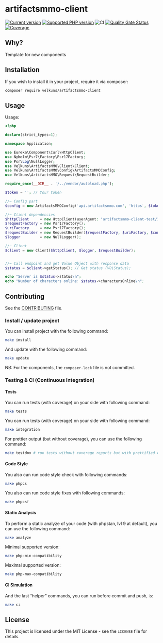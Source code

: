 # artifactsmmo-client
[![Current version](https://img.shields.io/packagist/v/eureka/artifactsmmo-client.svg?logo=composer)](https://packagist.org/packages/eureka/artifactsmmo-client)
[![Supported PHP version](https://img.shields.io/static/v1?logo=php&label=PHP&message=7.4%20-%208.2&color=777bb4)](https://packagist.org/packages/eureka/artifactsmmo-client)
![CI](https://github.com/velkuns/artifactsmmo-client/workflows/CI/badge.svg)
[![Quality Gate Status](https://sonarcloud.io/api/project_badges/measure?project=velkuns_artifactsmmo-client&metric=alert_status)](https://sonarcloud.io/dashboard?id=velkuns_artifactsmmo-client)
[![Coverage](https://sonarcloud.io/api/project_badges/measure?project=velkuns_artifactsmmo-client&metric=coverage)](https://sonarcloud.io/dashboard?id=velkuns_artifactsmmo-client)

## Why?

Template for new components



## Installation

If you wish to install it in your project, require it via composer:

```bash
composer require velkuns/artifactsmmo-client
```



## Usage

Usage:
```php
<?php

declare(strict_types=1);

namespace Application;

use Eureka\Component\Curl\HttpClient;
use Nyholm\Psr7\Factory\Psr17Factory;
use Psr\Log\NullLogger;
use Velkuns\ArtifactsMMO\Client\Client;
use Velkuns\ArtifactsMMO\Config\ArtifactsMMOConfig;
use Velkuns\ArtifactsMMO\Request\RequestBuilder;

require_once(__DIR__ . '/../vendor/autoload.php');

$token = ''; // Your token

//~ Config part
$config = new ArtifactsMMOConfig('api.artifactsmmo.com', 'https', $token);

//~ Client dependencies
$httpClient     = new HttpClient(userAgent: 'artifactsmmo-client-test/1.0');
$requestFactory = new Psr17Factory();
$uriFactory     = new Psr17Factory();
$requestBuilder = new RequestBuilder($requestFactory, $uriFactory, $config);
$logger         = new NullLogger();

//~ Client
$client = new Client($httpClient, $logger, $requestBuilder);


//~ Call endpoint and get Value Object with response data
$status = $client->getStatus(); // Get status (VO\Status);

echo "Server is $status->status\n";
echo "Number of characters online: $status->charactersOnline\n";

```


## Contributing

See the [CONTRIBUTING](CONTRIBUTING.md) file.


### Install / update project

You can install project with the following command:
```bash
make install
```

And update with the following command:
```bash
make update
```

NB: For the components, the `composer.lock` file is not committed.

### Testing & CI (Continuous Integration)

#### Tests
You can run tests (with coverage) on your side with following command:
```bash
make tests
```

You can run tests (with coverage) on your side with following command:
```bash
make integration
```

For prettier output (but without coverage), you can use the following command:
```bash
make testdox # run tests without coverage reports but with prettified output
```

#### Code Style
You also can run code style check with following commands:
```bash
make phpcs
```

You also can run code style fixes with following commands:
```bash
make phpcsf
```

#### Static Analysis
To perform a static analyze of your code (with phpstan, lvl 9 at default), you can use the following command:
```bash
make analyze
```

Minimal supported version:
```bash
make php-min-compatibility
```

Maximal supported version:
```bash
make php-max-compatibility
```

#### CI Simulation
And the last "helper" commands, you can run before commit and push, is:
```bash
make ci  
```


## License

This project is licensed under the MIT License - see the `LICENSE` file for details
